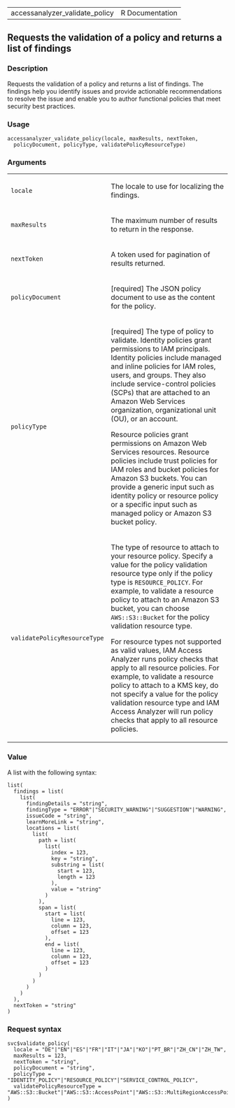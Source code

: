 <table style="width: 100%;">
<tbody>
<tr class="odd">
<td>accessanalyzer_validate_policy</td>
<td style="text-align: right;">R Documentation</td>
</tr>
</tbody>
</table>

## Requests the validation of a policy and returns a list of findings

### Description

Requests the validation of a policy and returns a list of findings. The
findings help you identify issues and provide actionable recommendations
to resolve the issue and enable you to author functional policies that
meet security best practices.

### Usage

    accessanalyzer_validate_policy(locale, maxResults, nextToken,
      policyDocument, policyType, validatePolicyResourceType)

### Arguments

<table>
<colgroup>
<col style="width: 35%" />
<col style="width: 65%" />
</colgroup>
<tbody>
<tr class="odd">
<td><code
id="accessanalyzer_validate_policy_:_locale">locale</code></td>
<td><p>The locale to use for localizing the findings.</p></td>
</tr>
<tr class="even">
<td><code
id="accessanalyzer_validate_policy_:_maxResults">maxResults</code></td>
<td><p>The maximum number of results to return in the response.</p></td>
</tr>
<tr class="odd">
<td><code
id="accessanalyzer_validate_policy_:_nextToken">nextToken</code></td>
<td><p>A token used for pagination of results returned.</p></td>
</tr>
<tr class="even">
<td><code
id="accessanalyzer_validate_policy_:_policyDocument">policyDocument</code></td>
<td><p>[required] The JSON policy document to use as the content for the
policy.</p></td>
</tr>
<tr class="odd">
<td><code
id="accessanalyzer_validate_policy_:_policyType">policyType</code></td>
<td><p>[required] The type of policy to validate. Identity policies
grant permissions to IAM principals. Identity policies include managed
and inline policies for IAM roles, users, and groups. They also include
service-control policies (SCPs) that are attached to an Amazon Web
Services organization, organizational unit (OU), or an account.</p>
<p>Resource policies grant permissions on Amazon Web Services resources.
Resource policies include trust policies for IAM roles and bucket
policies for Amazon S3 buckets. You can provide a generic input such as
identity policy or resource policy or a specific input such as managed
policy or Amazon S3 bucket policy.</p></td>
</tr>
<tr class="even">
<td><code
id="accessanalyzer_validate_policy_:_validatePolicyResourceType">validatePolicyResourceType</code></td>
<td><p>The type of resource to attach to your resource policy. Specify a
value for the policy validation resource type only if the policy type is
<code>RESOURCE_POLICY</code>. For example, to validate a resource policy
to attach to an Amazon S3 bucket, you can choose <code
style="white-space: pre;">⁠AWS::S3::Bucket⁠</code> for the policy
validation resource type.</p>
<p>For resource types not supported as valid values, IAM Access Analyzer
runs policy checks that apply to all resource policies. For example, to
validate a resource policy to attach to a KMS key, do not specify a
value for the policy validation resource type and IAM Access Analyzer
will run policy checks that apply to all resource policies.</p></td>
</tr>
</tbody>
</table>

### Value

A list with the following syntax:

    list(
      findings = list(
        list(
          findingDetails = "string",
          findingType = "ERROR"|"SECURITY_WARNING"|"SUGGESTION"|"WARNING",
          issueCode = "string",
          learnMoreLink = "string",
          locations = list(
            list(
              path = list(
                list(
                  index = 123,
                  key = "string",
                  substring = list(
                    start = 123,
                    length = 123
                  ),
                  value = "string"
                )
              ),
              span = list(
                start = list(
                  line = 123,
                  column = 123,
                  offset = 123
                ),
                end = list(
                  line = 123,
                  column = 123,
                  offset = 123
                )
              )
            )
          )
        )
      ),
      nextToken = "string"
    )

### Request syntax

    svc$validate_policy(
      locale = "DE"|"EN"|"ES"|"FR"|"IT"|"JA"|"KO"|"PT_BR"|"ZH_CN"|"ZH_TW",
      maxResults = 123,
      nextToken = "string",
      policyDocument = "string",
      policyType = "IDENTITY_POLICY"|"RESOURCE_POLICY"|"SERVICE_CONTROL_POLICY",
      validatePolicyResourceType = "AWS::S3::Bucket"|"AWS::S3::AccessPoint"|"AWS::S3::MultiRegionAccessPoint"|"AWS::S3ObjectLambda::AccessPoint"|"AWS::IAM::AssumeRolePolicyDocument"
    )
